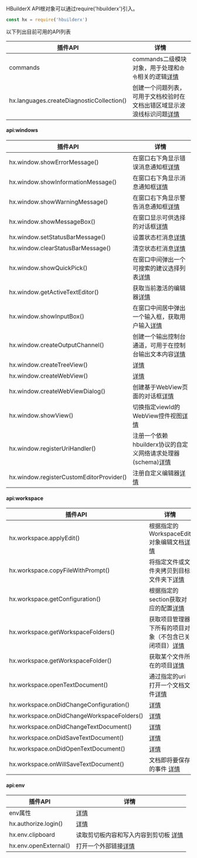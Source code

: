 HBuilderX API根对象可以通过require('hbuilderx')引入。
```javascript
const hx = require('hbuilderx')
```
以下列出目前可用的API列表

|插件API	|详情	|
|--	|--	|
|commands	|commands二级模块对象，用于处理和`命令`相关的逻辑[详情](/ExtensionDocs/Api/commands)	|
|hx.languages.createDiagnosticCollection()	|创建一个问题列表，可用于文档校验时在文档出错区域显示波浪线标识问题[详情](/ExtensionDocs/Api/languages/createDiagnosticCollection)		|

#### api:windows
|插件API									|详情																											|
|--											|--																												|
|hx.window.showErrorMessage()				|在窗口右下角显示错误消息通知框[详情](/ExtensionDocs/Api/windows/Message?id=showerrormessage)					|
|hx.window.showInformationMessage()			|在窗口右下角显示消息通知框[详情](/ExtensionDocs/Api/windows/Message?id=showinformationmessage)					|
|hx.window.showWarningMessage()				|在窗口右下角显示警告消息通知框[详情](/ExtensionDocs/Api/windows/Message?id=showwarningmessage)					|
|hx.window.showMessageBox()					|在窗口显示可供选择的对话框[详情](/ExtensionDocs/Api/windows/showMessageBox)									|
|hx.window.setStatusBarMessage()			|设置状态栏消息[详情](/ExtensionDocs/Api/windows/StatusBar?id=setstatusbarmessage)								|
|hx.window.clearStatusBarMessage()			|清空状态栏消息[详情](/ExtensionDocs/Api/windows/StatusBar?id=clearstatusbarmessage)							|
|hx.window.showQuickPick()					|在窗口中间弹出一个可搜索的建议选择列表[详情](/ExtensionDocs/Api/windows/showQuickPick)							|
|hx.window.getActiveTextEditor()			|获取当前激活的编辑器[详情](/ExtensionDocs/Api/windows/getActiveTextEditor)										|
|hx.window.showInputBox()					|在窗口中间居中弹出一个输入框，获取用户输入[详情](/ExtensionDocs/Api/windows/showInputBox)						|
|hx.window.createOutputChannel()			|创建一个输出控制台通道，可用于在控制台输出文本内容[详情](/ExtensionDocs/Api/windows/createOutputChannel)		|
|hx.window.createTreeView()					|[详情](/ExtensionDocs/Api/windows/createTreeView)																|
|hx.window.createWebView()					|[详情](/ExtensionDocs/Api/windows/createWebView)																|
|hx.window.createWebViewDialog()			|创建基于WebView页面的对话框[详情](/ExtensionDocs/Api/windows/createWebViewDialog)								|
|hx.window.showView()						|切换指定viewId的WebView控件视图[详情](/ExtensionDocs/Api/windows/showView)										|
|hx.window.registerUriHandler()				|注册一个依赖hbuilderx协议的自定义网络请求处理器(schema)[详情](/ExtensionDocs/Api/windows/registerUriHandler)	|
|hx.window.registerCustomEditorProvider()	|注册自定义编辑器[详情](/ExtensionDocs/Api/windows/registerCustomEditorProvider)								|

#### api:workspace
|插件API									|详情																										|
|--											|--																											|
|hx.workspace.applyEdit()					|根据指定的WorkspaceEdit对象编辑文档[详情](/ExtensionDocs/Api/workspace/applyEdit)							|
|hx.workspace.copyFileWithPrompt()			|将指定文件或文件夹拷贝到目标文件夹下[详情](/ExtensionDocs/Api/workspace/copyFileWithPrompt)				|
|hx.workspace.getConfiguration()			|根据指定的section获取对应的配置[详情](/ExtensionDocs/Api/workspace/getConfiguration)						|
|hx.workspace.getWorkspaceFolders()			|获取项目管理器下所有的项目对象（不包含已关闭项目）[详情](/ExtensionDocs/Api/workspace/getWorkspaceFolders)	|
|hx.workspace.getWorkspaceFolder()			|获取某个文件所在的项目[详情](/ExtensionDocs/Api/workspace/getWorkspaceFolder)								|
|hx.workspace.openTextDocument()			|通过指定的uri打开一个文档文件[详情](/ExtensionDocs/Api/workspace/openTextDocument)							|
|hx.workspace.onDidChangeConfiguration()	|[详情](/ExtensionDocs/Api/workspace/onDidChangeConfiguration)												|
|hx.workspace.onDidChangeWorkspaceFolders()	|[详情](/ExtensionDocs/Api/workspace/onDidChangeWorkspaceFolders)											|
|hx.workspace.onDidChangeTextDocument()		|[详情](/ExtensionDocs/Api/workspace/onDidChangeTextDocument)												|
|hx.workspace.onDidSaveTextDocument()		|[详情](/ExtensionDocs/Api/workspace/onDidSaveTextDocument)													|
|hx.workspace.onDidOpenTextDocument()		|[详情](/ExtensionDocs/Api/workspace/onDidOpenTextDocument)													|
|hx.workspace.onWillSaveTextDocument()		| 文档即将要保存的事件 [详情](/ExtensionDocs/Api/workspace/onWillSaveTextDocument)							|

#### api:env
|插件API				|详情																			|
|--						|--																				|
| env属性				| [详情](/ExtensionDocs/Api/env/readme)											|
| hx.authorize.login()	|[详情](/ExtensionDocs/Api/env/authorize)										|
| hx.env.clipboard		|读取剪切板内容和写入内容到剪切板    [详情](/ExtensionDocs/Api/env/Clipboard)	|
| hx.env.openExternal()	| 打开一个外部链接[详情](/ExtensionDocs/Api/env/openExternal)					|
